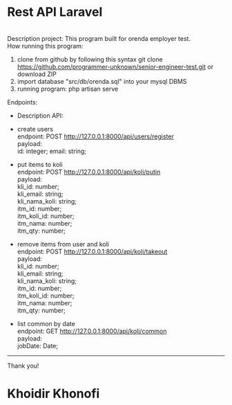 <h1 >Rest API Laravel</h1>
<br /> Description project:
This program built for orenda employer test.<br />
How running this program:<br />

1.  clone from github by following this syntax
    git clone https://github.com/programmer-unknown/senior-engineer-test.git or download ZIP
2.  import database "src/db/orenda.sql" into your mysql DBMS
3.  running program: php artisan serve
    

Endpoints:
- Description API:
* create users
  <br />endpoint: POST http://127.0.0.1:8000/api/users/register
  <br />payload:<br />
  id: integer;
  email: string;

* put items to koli
  <br />endpoint: POST http://127.0.0.1:8000/api/koli/putin
  <br />payload:<br />
  kli_id: number;<br />
  kli_email: string;<br />
  kli_nama_koli: string;<br />
  itm_id: number;<br />
  itm_koli_id: number;<br />
  itm_nama: number;<br />
  itm_qty: number;<br />

* remove items from user and koli
  <br />endpoint: POST http://127.0.0.1:8000/api/koli/takeout
  <br />payload:<br />
  kli_id: number;<br />
  kli_email: string;<br />
  kli_nama_koli: string;<br />
  itm_id: number;<br />
  itm_koli_id: number;<br />
  itm_nama: number;<br />
  itm_qty: number;<br />

* list common by date
  <br />endpoint: GET http://127.0.0.1:8000/api/koli/common
  <br />payload:<br />
  jobDate: Date;


---

Thank you!<br />
<h1>Khoidir Khonofi</h1>